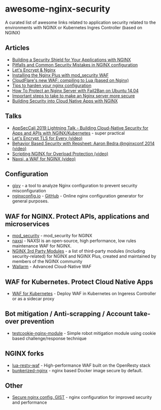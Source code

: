 # awesome-nginx-security

A curated list of awesome links related to application security related to the environments with NGINX or Kubernetes Ingres Controller (based on NGINX)

## Articles

- [Building a Security Shield for Your Applications with NGINX](https://www.nginx.com/blog/build-application-security-shield-with-nginx-wallarm)
- [Pitfalls and Common Security Mistakes in NGINX configuration](https://www.nginx.com/resources/wiki/start/topics/tutorials/config_pitfalls/)
- [Let's Encrypt & Nginx](https://letsecure.me/secure-web-deployment-with-lets-encrypt-and-nginx/)
- [Installing the Nginx Plus with mod_security WAF](https://www.nginx.com/resources/admin-guide/nginx-plus-modsecurity-waf-installation-logging/)
- [CloudFlare's new WAF: compiling to Lua (based on Nginx)](https://blog.cloudflare.com/cloudflares-new-waf-compiling-to-lua/)
- [Tips to harden your nginx configuration](https://www.acunetix.com/blog/articles/nginx-server-security-hardening-configuration-1/#comment-16863)
- [How To Protect an Nginx Server with Fail2Ban on Ubuntu 14.04](https://www.digitalocean.com/community/tutorials/how-to-protect-an-nginx-server-with-fail2ban-on-ubuntu-14-04)
- [Important steps to take to make an Nginx server more secure](https://help.dreamhost.com/hc/en-us/articles/222784068-The-most-important-steps-to-take-to-make-an-Nginx-server-more-secure)
- [Building Security into Cloud Native Apps with NGINX](https://www.helpnetsecurity.com/2019/02/19/building-security-into-cloud-native-apps-with-nginx/)

## Talks

- [AppSecCali 2019 Lightning Talk - Building Cloud-Native Security for Apps and APIs with NGINX/Kubernetes](https://www.youtube.com/watch?v=xcjFgZ_FN4w) - super practical
- [Let's Encrypt TLS for Every (video)](https://www.youtube.com/watch?v=ac4tE4_4nU0)
- [Behavior Based Security with Repsheet: Aaron Bedra @nginxconf 2014 (video)](https://www.youtube.com/watch?v=9AyaVxzqYoA)
- [Scripting NGINX for Overload Protection (video)](https://www.youtube.com/watch?v=uFm-tp4t2mE)
- [Naxsi, a WAF for NGINX (video)](https://www.youtube.com/watch?v=JiJHCodn_PQ)

## Configuration

- [gixy](https://github.com/dvershinin/gixy) - a tool to analyze Nginx configuration to prevent security misconfiguration
- [nginxconfig.io](https://nginxconfig.io) - [GitHub](https://github.com/valentinxxx/nginxconfig.io) - Online nginx configuration generator for general purposes.

## WAF for NGINX. Protect APIs, applications and microservices

- [mod_security](https://github.com/SpiderLabs/ModSecurity-nginx) - mod_security for NGINX
- [naxsi](https://github.com/nbs-system/naxsi) - NAXSI is an open-source, high performance, low rules maintenance WAF for NGINX.
- [NGINX 3rd Party Modules](https://www.nginx.com/resources/wiki/modules/) -  a list of third-party modules (including security-related) for NGINX and NGINX Plus, created and maintained by members of the NGINX community
- [Wallarm](https://wallarm.com) - Advanced Cloud-Native WAF

## WAF for Kubernetes. Protect Cloud Native Apps

- [WAF for Kubernetes](https://wallarm.com/solutions/waf-for-kubernetes/) - Deploy WAF in Kubernetes on Ingeress Controller or as a sidecar proxy

## Bot mitigation / Anti-scrapping / Account take-over prevention 

- [testcookie-nginx-module](https://github.com/kyprizel/testcookie-nginx-module) - Simple robot mitigation module using cookie based challenge/response technique 

## NGINX forks

- [lua-resty-waf](https://github.com/p0pr0ck5/lua-resty-waf) - High-performance WAF built on the OpenResty stack
- [bunkerized-nginx](https://github.com/bunkerity/bunkerized-nginx) - nginx based Docker image secure by default.

## Other

- [Secure nginx config. GIST](https://gist.github.com/plentz/6737338) - nginx configuration for improved security and performance

